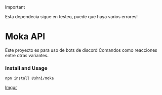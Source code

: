> [!IMPORTANT]
> Esta dependecia sigue en testeo, puede que haya varios errores!

# Moka API

Este proyecto es para uso de bots de discord
Comandos como reacciones entre otras variantes.

### Install and Usage

```
npm install @shni/moka
```

[Imgur](https://imgur.com/Xb4U0Ij)

